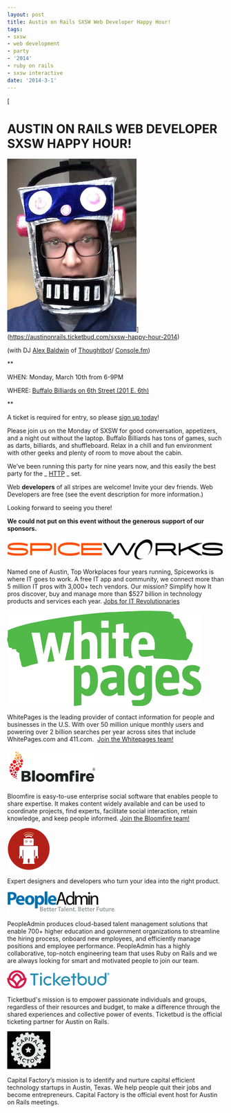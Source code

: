 ```yaml
---
layout: post
title: Austin on Rails SXSW Web Developer Happy Hour!
tags:
- sxsw
- web development
- party
- '2014'
- ruby on rails
- sxsw interactive
date: '2014-3-1'
---
```

 [
# AUSTIN ON RAILS WEB DEVELOPER SXSW HAPPY HOUR!
 ![](/files/alex-robot-300.jpg)](https://austinonrails.ticketbud.com/sxsw-happy-hour-2014)

(with DJ [Alex Baldwin](http://twitter.com/alexbaldwin) of [Thoughtbot](http://thoughtbot.com)/ [Console.fm](http://console.fm))

**

WHEN: Monday, March 10th from 6-9PM

WHERE: [Buffalo Billiards on 6th Street (201 E. 6th)](https://www.google.com/maps/place/Buffalo+Billiards/@30.2675291,-97.7411338,17z/data=!3m1!4b1!4m2!3m1!1s0x8644b5a77f2bb92b:0xcd55080a3c977b11)

**

A ticket is required for entry, so please [sign up today](https://austinonrails.ticketbud.com/sxsw-happy-hour-2014)!

Please join us on the Monday of SXSW for good conversation, appetizers, and a night out without the laptop. Buffalo Billiards has tons of games, such as darts, billiards, and shuffleboard. Relax in a chill and fun environment with other geeks and plenty of room to move about the cabin.

We’ve been running this party for nine years now, and this easily the best party for the _ [HTTP](http://www.w3.org/Protocols/rfc2616/rfc2616.html) _ set.

Web **developers** of all stripes are welcome! Invite your dev friends. Web Developers are free (see the event description for more information.)

Looking forward to seeing you there!

**We could not put on this event without the generous support of our sponsors.**

[![Spiceworks logo](/files/spiceworks.png)](http://spiceworks.com)

Named one of Austin, Top Workplaces four years running, Spiceworks is where IT goes to work. A free IT app and community, we connect more than 5 million IT pros with 3,000+ tech vendors. Our mission? Simplify how It pros discover, buy and manage more than $527 billion in technology products and services each year. [Jobs for IT Revolutionaries](http://www.spiceworks.com/jobs/)

[![](/files/whitepages.png)](http://www.whitepages.com/)

WhitePages is the leading provider of contact information for people and businesses in the U.S. With over 50 million unique monthly users and powering over 2 billion searches per year across sites that include WhitePages.com and 411.com.  [Join the Whitepages team!](http://jobvite.com/m?3TlEhgwU)

[![](/files/bloomfire.png)](http://bloomfire.com)

Bloomfire is easy-to-use enterprise social software that enables people to share expertise. It makes content widely available and can be used to coordinate projects, find experts, facilitate social interaction, retain knowledge, and keep people informed. [Join the Bloomfire team!](https://jobs.bloomfire.com/)

[![Thoughtbot logo](/files/thoughtbot.png)](http://thoughtbot.com)

Expert designers and developers who turn your idea into the right product.

[![PeopleAdmin logo](/files/peopleadmin.png)](http://peopleadmin.com)

PeopleAdmin produces cloud-based talent management solutions that enable 700+ higher education and government organizations to streamline the hiring process, onboard new employees, and efficiently manage positions and employee performance. PeopleAdmin has a highly collaborative, top-notch engineering team that uses Ruby on Rails and we are always looking for smart and motivated people to join our team.

[![Ticketbud logo](/files/ticketbud.png)](http://ticketbud.com)

Ticketbud's mission is to empower passionate individuals and groups, regardless of their resources and budget, to make a difference through the shared experiences and collective power of events. Ticketbud is the official ticketing partner for Austin on Rails.

[![Capital Factory logo](/files/capitalfactory.png)](http://capitalfactory.com)

Capital Factory’s mission is to identify and nurture capital efficient technology startups in Austin, Texas. We help people quit their jobs and become entrepreneurs. Capital Factory is the official event host for Austin on Rails meetings.

